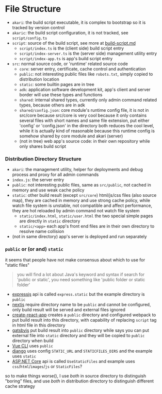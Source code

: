 # File Structure

- `akari`: the build script executable, it is complex to bootstrap so it is tracked by version control
- `akaric`: the build script configuration, it is not tracked, see `script/config.ts`
- `script`: source of the build script, see more at [build-script.md](./build-script.md)
  - `script/index.ts` is the (client side) build script entry
  - `script/index-server.ts` is the (server side) management utility entry
  - `script/index-app.ts` is app's build script entry
- `src`: normal source code, or 'runtime' related source code
  - `core`: server entry, certificate, cache control and authentication
  - `public`: not interesting public files like `robots.txt`, simply copied to distribution location
  - `static`: some builtin pages are in tree
  - `adk`: application software development kit, app's client and server border will use these types and functions
  - `shared`: internal shared types, currently only admin command related types, because others are in adk
  - `shared/config.json`: core module's runtime config file, it is not in src/core because src/core is
    very cool because it only contains several files with short names and same file extension, put either 'config'
    or 'config.json' in the directory both reduces the cool level, while it is actually kind of reasonable
    because this runtime config is somehow shared by core module and akari (server)
  - (not in tree) web app's source code: in their own repository while only shares build script

### Distribution Directory Structure

- `akari`: the management utility, helper for deployments and debug process and proxy for all admin commands
- `index.js`: the server entry
- `public`: not interesting public files, same as `src/public`, not cached in memory and use weak cache policy
- `static`: other build result (except `src/core`) html/js/css files (also source map), 
  they are cached in memory and use strong cache policy, while watch file system is unstable,
  not compatible and affect performance, they are hot reloaded by admin command not watch file system
  - `static/index.html`, `static/user.html` the two special simple pages are directly in `static` directory
  - `static/<app>` each app's front end files are in their own directory to resolve name collision
- (not in same directory) app's server is deployed and run separately

### `public` or (or and) `static`

it seems that people have not make consensus about which to use for "static files"

> you will find a lot about Java's keyword and syntax
> if search for 'public or static', you need something like 'public folder or static folder'

- [expressjs](http://expressjs.com/en/starter/static-files.html)
  api is called `express.static` but the example directory is `public`
- [nextjs](https://nextjs.org/docs/basic-features/static-file-serving)
  require directory name to be `public` and cannot be configured, only build result will be served and external files ignored
- [create-react-app](https://create-react-app.dev/docs/using-the-public-folder/)
  creates a `public` directory and configured webpack to put build result into this directory, with capability of replacing `script` tag in html file in this directory
- [gatsbyjs](https://www.gatsbyjs.com/docs/how-to/images-and-media/static-folder/)
  put build result into `public` directory while says you can put external file into `static` directory and they will be copied to `public` directory when build
- [Vue CLI](https://cli.vuejs.org/guide/html-and-static-assets.html#disable-index-generation) uses `public`
- [django](https://docs.djangoproject.com/en/4.1/howto/static-files/)
  uses config `STATIC_URL` and `STATICFILES_DIRS` and the example uses `static`
- [ASP.NET Core](https://docs.microsoft.com/en-us/aspnet/core/fundamentals/static-files?view=aspnetcore-6.0)
  api is called `UseStaticFiles` and example uses `css`/`html`/`images`/`js` or `StaticFiles`?

so to make things worse(), I use *both* in source directory to distinguish "boring" files, and use *both* in distribution directory to distinguish different cache strategy
